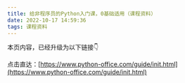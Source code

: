 ```yaml
---
title: 给非程序员的Python入门课，0基础适用（课程资料）
date: 2022-10-17 14:59:36
tags: 课程资料
---
```



本页内容，已经升级为以下链接👇

点击直达：[https://www.python-office.com/guide/init.html](https://www.python-office.com/guide/init.html)